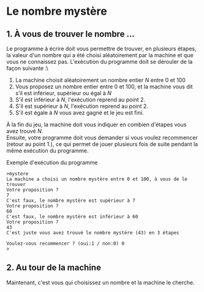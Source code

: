 # Le nombre mystère

## 1. À vous de trouver le nombre $\ldots$

Le programme à écrire doit vous permettre de trouver, en plusieurs étapes, la valeur d'un nombre qui a été choisi aléatoirement par la machine et que vous ne connaissez pas. L'exécution du programme doit se dérouler de la façon suivante :\
1. La machine choisit aléatoirement un nombre entier $N$ entre $0$ et $100$
2. Vous proposez un nombre entier entre $0$ et $100$, et la machine vous dit s'il est inférieur, supérieur ou égal à $N$
3. S'il est inférieur à $N$, l'exécution reprend au point 2.
4. S'il est supérieur à $N$, l'exécution reprend au point 2.
5. S'il est égale à $N$ vous avez gagné et le jeu est fini.

À la fin du jeu, la machine doit vous indiquer en combien d'étapes vous avez trouvé $N$.\
Ensuite, votre programme doit vous demander si vous voulez recommencer (retour au point 1.), ce qui permet de jouer plusieurs fois de suite pendant la même exécution du programme.

Exemple d'exécution du programme
```
>mystere
La machine a choisi un nombre mystère entre 0 et 100, à vous de le trouver
Votre proposition ?
7
C'est faux, le nombre mystère est supérieur à 7
Votre proposition ?
60
C'est faux, le nombre mystère est inférieur à 60
Votre proposition ?
43
C'est juste vous avez trouvé le nombre mystère (43) en 3 étapes

Voulez-vous recommencer ? (oui:1 / non:0) 0
>
```

## 2. Au tour de la machine

Maintenant, c'est vous qui choisissez un nombre et la machine le cherche.